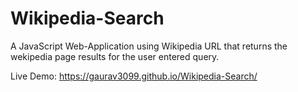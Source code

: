 # Wikipedia-Search
A JavaScript Web-Application using Wikipedia URL that returns the wekipedia page results for the user entered query. 

Live Demo: https://gaurav3099.github.io/Wikipedia-Search/
